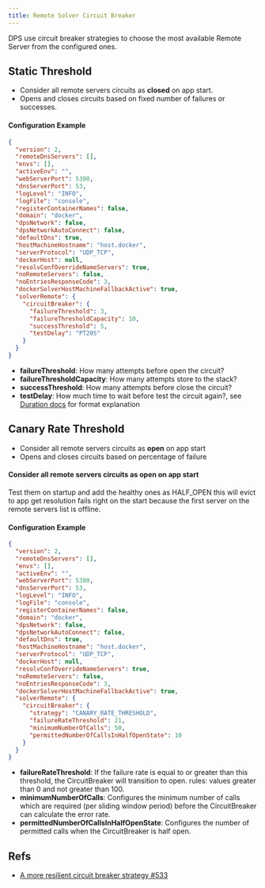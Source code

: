 ```yaml
---
title: Remote Solver Circuit Breaker
---
```


DPS use circuit breaker strategies to choose the most available Remote Server from the configured ones.

## Static Threshold

* Consider all remote servers circuits as **closed** on app start.
* Opens and closes circuits based on fixed number of failures or successes.


#### Configuration Example

```json
{
  "version": 2,
  "remoteDnsServers": [],
  "envs": [],
  "activeEnv": "",
  "webServerPort": 5380,
  "dnsServerPort": 53,
  "logLevel": "INFO",
  "logFile": "console",
  "registerContainerNames": false,
  "domain": "docker",
  "dpsNetwork": false,
  "dpsNetworkAutoConnect": false,
  "defaultDns": true,
  "hostMachineHostname": "host.docker",
  "serverProtocol": "UDP_TCP",
  "dockerHost": null,
  "resolvConfOverrideNameServers": true,
  "noRemoteServers": false,
  "noEntriesResponseCode": 3,
  "dockerSolverHostMachineFallbackActive": true,
  "solverRemote": {
    "circuitBreaker": {
      "failureThreshold": 3,
      "failureThresholdCapacity": 10,
      "successThreshold": 5,
      "testDelay": "PT20S"
    }
  }
}
```

* **failureThreshold**: How many attempts before open the circuit?
* **failureThresholdCapacity**: How many attempts store to the stack?
* **successThreshold**: How many attempts before close the circuit?
* **testDelay**: How much time to wait before test the circuit again?, see [Duration docs][1] for format explanation


## Canary Rate Threshold

* Consider all remote servers circuits as **open** on app start
* Opens and closes circuits based on percentage of failure

#### Consider all remote servers circuits as open on app start

Test them on startup and add the healthy ones as HALF_OPEN this will evict to app get resolution fails right on the
start because the first server on the remote servers list is offline.

#### Configuration Example

```json
{
  "version": 2,
  "remoteDnsServers": [],
  "envs": [],
  "activeEnv": "",
  "webServerPort": 5380,
  "dnsServerPort": 53,
  "logLevel": "INFO",
  "logFile": "console",
  "registerContainerNames": false,
  "domain": "docker",
  "dpsNetwork": false,
  "dpsNetworkAutoConnect": false,
  "defaultDns": true,
  "hostMachineHostname": "host.docker",
  "serverProtocol": "UDP_TCP",
  "dockerHost": null,
  "resolvConfOverrideNameServers": true,
  "noRemoteServers": false,
  "noEntriesResponseCode": 3,
  "dockerSolverHostMachineFallbackActive": true,
  "solverRemote": {
    "circuitBreaker": {
      "strategy": "CANARY_RATE_THRESHOLD",
      "failureRateThreshold": 21,
      "minimumNumberOfCalls": 50,
      "permittedNumberOfCallsInHalfOpenState": 10
    }
  }
}
```

* **failureRateThreshold**: If the failure rate is equal to or greater than this threshold, the CircuitBreaker will
  transition to open. rules: values greater than 0 and not greater than 100.
* **minimumNumberOfCalls**: Configures the minimum number of calls which are required (per sliding window period) before
  the CircuitBreaker can calculate the error rate.
* **permittedNumberOfCallsInHalfOpenState**: Configures the number of permitted calls when the CircuitBreaker is half
  open.

## Refs

* [A more resilient circuit breaker strategy #533][2]

[1]: https://docs.oracle.com/javase/8/docs/api/java/time/Duration.html#toString--
[2]: https://github.com/mageddo/dns-proxy-server/issues/533
